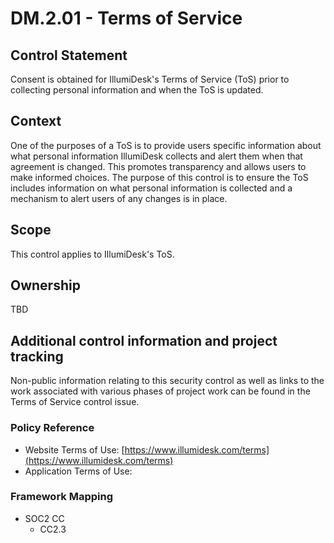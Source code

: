 # DM.2.01 - Terms of Service

## Control Statement

Consent is obtained for IllumiDesk's Terms of Service \(ToS\) prior to collecting personal information and when the ToS is updated.

## Context

One of the purposes of a ToS is to provide users specific information about what personal information IllumiDesk collects and alert them when that agreement is changed. This promotes transparency and allows users to make informed choices. The purpose of this control is to ensure the ToS includes information on what personal information is collected and a mechanism to alert users of any changes is in place.

## Scope

This control applies to IllumiDesk's ToS.

## Ownership

TBD

## Additional control information and project tracking

Non-public information relating to this security control as well as links to the work associated with various phases of project work can be found in the Terms of Service control issue.

### Policy Reference

* Website Terms of Use: [https://www.illumidesk.com/terms](https://www.illumidesk.com/terms)
* Application Terms of Use: 

### Framework Mapping

* SOC2 CC
  * CC2.3

